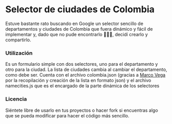 # Selector de ciudades de Colombia

Estuve bastante rato buscando en Google un selector sencillo de departamentos y ciudades de Colombia que fuera dinámico y fácil de implementar y, dado que no pude encontrarlo 🤷🏽‍♂,️ decidí crearlo y compartirlo.

### Utilización

Es un formulario simple con dos selectores, uno para el departamento y otro para la ciudad. La lista de ciudades cambia al cambiar el departamento, como debe ser. Cuenta con el archivo colombia.json (gracias a [Marco Vega](https://github.com/marcovega/colombia-json) por la recopilación y creación de la lista en formato json) y el archivo namecities.js que es el encargado de la parte dinámica de los selectores

### Licencia

Siéntete libre de usarlo en tus proyectos o hacer fork si encuentras algo que se pueda modificar para hacer el código más sencillo. 
